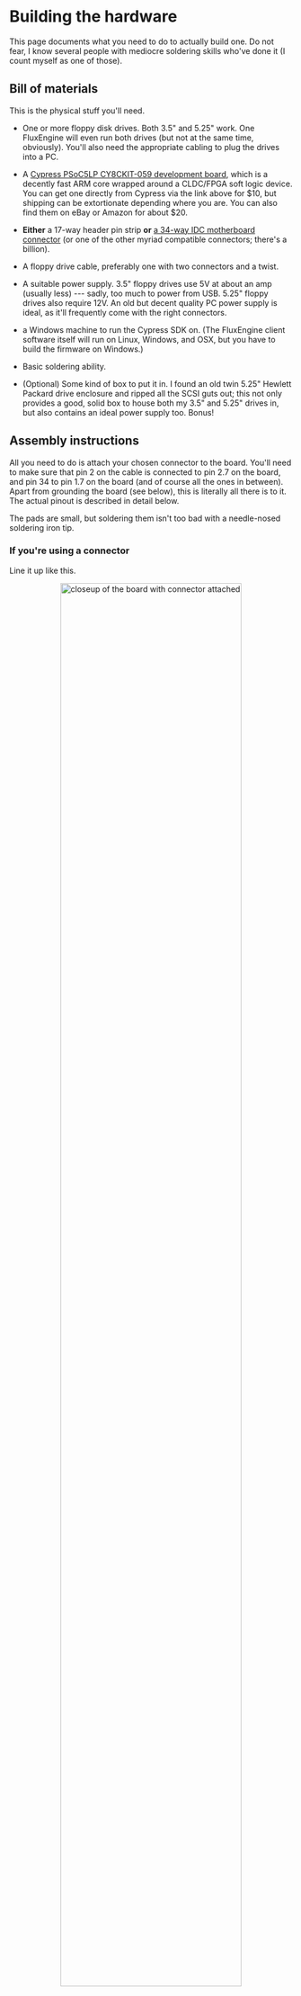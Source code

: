 Building the hardware
=====================

This page documents what you need to do to actually build one. Do not fear, I
know several people with mediocre soldering skills who've done it (I count
myself as one of those).

## Bill of materials

This is the physical stuff you'll need.

  - One or more floppy disk drives. Both 3.5" and 5.25" work. One FluxEngine
    will even run both drives (but not at the same time, obviously). You'll
    also need the appropriate cabling to plug the drives into a PC.

  - A [Cypress PSoC5LP CY8CKIT-059 development
    board](http://www.cypress.com/documentation/development-kitsboards/cy8ckit-059-psoc-5lp-prototyping-kit-onboard-programmer-and),
    which is a decently fast ARM core wrapped around a CLDC/FPGA soft logic
    device. You can get one directly from Cypress via the link above for $10,
    but shipping can be extortionate depending where you are. You can also
    find them on eBay or Amazon for about $20.

  - **Either** a 17-way header pin strip **or** [a
    34-way IDC motherboard
    connector](https://eu.mouser.com/ProductDetail/Amphenol-FCI/86130342114345E1LF?qs=%2Fha2pyFadug%252BpMTyxmFhglPPVKuWXYuFpPNgq%252BsrzhDnXxo8B28k7UCGc7F%2FXjsi)
    (or one of the other myriad compatible connectors; there's a billion).

  - A floppy drive cable, preferably one with two connectors and a twist.

  - A suitable power supply. 3.5" floppy drives use 5V at about an amp
    (usually less) --- sadly, too much to power from USB. 5.25" floppy drives
    also require 12V. An old but decent quality PC power supply is ideal, as
    it'll frequently come with the right connectors.

  - a Windows machine to run the Cypress SDK on. (The FluxEngine client
    software itself will run on Linux, Windows, and OSX, but you
    have to build the firmware on Windows.)

  - Basic soldering ability.

  - (Optional) Some kind of box to put it in. I found an old twin 5.25"
	Hewlett Packard drive enclosure and ripped all the SCSI guts out; this not
	only provides a good, solid box to house both my 3.5" and 5.25" drives in,
	but also contains an ideal power supply too. Bonus!


## Assembly instructions

All you need to do is attach your chosen connector to the board. You'll need
to make sure that pin 2 on the cable is connected to pin 2.7 on the board,
and pin 34 to pin 1.7 on the board (and of course all the ones in between).
Apart from grounding the board (see below), this is literally all there is to
it. The actual pinout is described in detail below.

The pads are small, but soldering them isn't too bad with a needle-nosed
soldering iron tip.

### If you're using a connector

Line it up like this.

<div style="text-align: center">
<a href="closeup1.jpg"><img src="closeup1.jpg" style="width:80%" alt="closeup of the board with connector attached"></a>
</div>

Note the following:

  - You're looking at the back of the board (the side without the big square
    chips). The connector sticks out of the front.

  - The notch on the connector goes at the top.

  - The top row of pins on the connector overhang the edge of the board: they remain unconnected.

Also, be aware that some floppy disk cables don't have a projection on the
motherboard end to fit into that notch, and so will plug in either way round.
That's fine, but some of these get round this by missing a hole for pin 5.
That way they'll only plug into the connector one way round, because the
connector is missing a pin. If you have one of these cables (I do), you'll
need to use a pair of needle-nosed pliers to pull pin 5 out of the connector.

### If you're using header pins

Line it up like this.

<div style="text-align: center">
<a href="closeup2.jpg"><img src="closeup2.jpg" style="width:80%" alt="closeup of the board with connector attached"></a>
</div>

You're now looking at the _top_ of the board.

(It's also possible to put the pins on the bottom of the board, or to use a
row of header sockets allowing you to plug the board directly onto the floppy
disk drive; for simplicity I'm leaving that as an exercise for the reader.)

### If you want to use a PCB

Alternatively, you can make an actual PCB!

<div style="text-align: center">
<a href="pcb.png"><img src="pcb.png" style="width:80%" alt="the PCB schematic"></a>
</div>

This is a passive breakout board designed to take a PSoC5 development board, a
standard 34-way PC connector, and a 50-way 8" drive connector. It was
contributed by a user --- thanks!

<a href="FluxEngine_eagle_pcb.zip">Download this to get it</a>. This package
contains the layout in Eagle format, a printable PDF of the PCB layout, and
gerbers suitable for sending off for manufacture.

### Grounding

You _also_ need to solder a wire between a handy GND pin on the board and
connect it to ground on the drive. Because the board is powered by USB and
the drive by your external power supply, they can be at different potentials,
and they need to be tied together.

If you're using a connector, the simplest thing to do is to bend up one of
the unconnected pins and solder a short piece of wire to a GND pin on the
board. Alternatively you'll need to splice it into your drive's power supply
cable somehow. (The black one.)

## Programming the board

You've got two options here. You can either use the precompiled firmware
supplied with the source, or else install the Cypress SDK and build it
yourself. If you want to hack the firmware source you need the latter, but
if you trust me to do it for you use the precompiled firmware. In either
case you'll need Windows and have to install some Cypress stuff.

**Before you read this:** If you're on Windows, good news! You can download a
precompiled version of the FluxEngine client and precompiled firmware [from
the GitHub releases
page](https://github.com/davidgiven/fluxengine/releases/latest). Simply unzip
it somewhere and run the `.exe` files from a `cmd` window (or other shell).
Follow the instructions below to program the board with the firmware.

### Using the precompiled firmware

On your Windows machine, [install the PSoC
Programmer](https://www.cypress.com/products/psoc-programming-solutions).
**Note:** _not_ the Cypress Programmer, which is for a different board!
Cypress will make you register.

Once done, run it. Plug the blunt end of the FluxEngine board into a USB port
(the end which is a USB plug, with exposed traces; this is on the smaller
section of the board). The programmer should detect it and report it as a
KitProg. You may be prompted to upgrade the programmer hardware; if so, follow
the instructions and do it.

Now go to File -> File Load and open
`FluxEngine.cydsn/CortexM3/ARM_GCC_541/Release/FluxEngine.hex` in the
project. If you're on Windows, the precompiled zipfile also contains a copy
of this file. Press the Program button (the one in the toolbar marked with a
down arrow). Stuff will happen and you should be left with three green boxes
in the status bar and 'Programming Succeeded' at the top of the log window.

You're done. You can unplug the board and close the programmer.

### Building the firmware yourself

On your Windows machine, [install the Cypress SDK and CY8CKIT-059
BSP](http://www.cypress.com/documentation/development-kitsboards/cy8ckit-059-psoc-5lp-prototyping-kit-onboard-programmer-and).
This is a frustratingly long process and there are a lot of moving parts; you
need to register. You want the file from the above site marked 'Download
CY8CKIT-059 Kit Setup (Kit Design Files, Creator, Programmer, Documentation,
Examples)'. I'm not linking to it in case the URL changes when they update
it.

Once this is done, I'd strongly recommend working through the initial tutorial
and making the LED on your board flash. It'll tell you where all the controls
are and how to program the board. Remember that you have to plug the
programming connector into your computer to flash it; the microusb socket is
used only for application control.

When you're ready, open the `FluxEngine.cydsn/FluxEngine.cyprj` project,
pick 'Program' from the menu, and the firmware should compile and be
programmed onto your board.

**Note:** If programming doesn't work and you get a strange dialogue
box asking about port acquisition, then this is because the device isn't
responding to the programmer. This is normal but annoying. You should see the
device in the dialogue. Select it and press the 'Port Acquire' button. The
device should reset and an extra item will appear in the dialogue; select
this and press OK.

If acquiring the port doesn't work, resulting in the IDE hanging for 45
seconds and then producing a meaningless error message, you need to reset the
programmer (the little board hanging off the side of the bigger board).
You'll see that the light on the programmer is pulsing slowly in a breathing
pattern. Press and hold the little button near the light for five seconds
until the light stays solidly on. Now you should be able to acquire
the port and proceed normally.


## Building the client

The client software is where the intelligence, such as it is, is. It's pretty
generic libusb stuff and should build and run on Windows, Linux and OSX as
well, although on Windows it'll need MSYS2 and mingw32. You'll need to
install some support packages.

  - For Linux with Ubuntu/Debian:
	sudo apt-get install libusb-1.0-0-dev libsqlite3-dev zlib1g-dev libudev-dev protobuf-compiler libwxgtk3.0-gtk3-dev libfmt-dev
  - For Linux with Fedora/Red Hat:
    `protobuf-devel`, `fmt-devel`, `systemd-devel`, `wxGTK3-devel`,
    `libsqlite3x-devel`
  - For OSX with Homebrew: `libusb`, `pkg-config`, `sqlite`,
    `protobuf`, `truncate`, `wxwidgets`, `fmt`.
  - For Windows with MSYS2: `make`, `mingw-w64-i686-libusb`,
	`mingw-w64-i686-protobuf`, `mingw-w64-i686-sqlite3`, `mingw-w64-i686-zlib`,
	`mingw-w64-i686-gcc`, `vim`, `diffutils`, `mingw-w64-i686-wxWidgets`,
	`mingw-w64-i686-fmt`, `mingw-w64-i686-pkg-config`, `mingw-w64-i686-python`.

These lists are not necessarily exhaustive --- please [get in
touch](https://github.com/davidgiven/fluxengine/issues/new) if I've missed
anything.

Windows and Linux (and other Unixes) build by just doing `make`. OSX builds by
doing `gmake` (we're using a feature which the elderly default make in OSX
doesn't have). Remember to add an appropriate `-j` option for a parallel build.
You should end up with some executables in the current directory, one of which
is called `fluxengine` or `fluxengine.exe` depending on your platform. It has
minimal dependencies and you should be able to put it anywhere. The other
binaries may also be of interest.

Potential issues:

  - Complaints about a missing `libudev` on Windows? Make sure you're using the
  mingw Python rather than the msys Python.

If it doesn't build, please [get in
touch](https://github.com/davidgiven/fluxengine/issues/new).


## Connecting it up

You should now have a working board, so it's time to test it.

  1. Plug the motherboard end of your floppy disk cable into the FluxEngine.
     
     The **red stripe goes on the right**. The **lower set of
     holes connect to the board**. See the pinout below.

     If you're using header pins, the upper row of holes in the connector
     should overhang the edge of the board. If you're using a floppy drive
     motherboard connector, you're golden, of course (unless you have one of
     those annoying unkeyed cables, or have accidentally soldered the
     connector on in the wrong place --- don't laugh, I've done it.)

  2. Plug the drive end of your floppy disk cable into the drive (or drives).

     Floppy disk cables typically have [two pairs of floppy disk drive
     connectors with a twist between
     them](http://www.nullmodem.com/Floppy.htm). (Each pair has one connector
     for a 3.5" drive and a different one for a 5.25" drive.) (Some cables
     are cheap and just have the 3.5" connectors. Some are _very_ cheap and
     have a single 3.5" connector, after the twist.)
     
     If you have **two** drives, plug them into both connectors. FluxEngine,
     sadly, uses non-standard disk numbering (there are reasons). Drive 0 is the
     one nearest the motherboard; that is, before the twist. Drive 1 is the
     one at the end of the cable; that is, after the twist. Drive 0 is the
     default. You can tell the client to select drive 1 by using `-s :d=1`.

     If you have **one** drive, you may plug it into _either_ connector.
     FluxEngine will autodetect it and treat it as drive 0. However, you'll
     get the most reliable electrical signal if you plug it in at the end of
     the cable.

     **A note on termination:** some 5.25" drives require jumper configuration
     to tell them whether they're at the end of the cable or in the middle of
     the cable. 3.5" drives don't, and my 5.25" drives don't, so I can't
     advise there. Consult your drive datasheet for details.

  3. **Important.** Make sure that no disk you care about is in the drive.
	 (Because if your wiring is wrong and a disk is inserted, you'll corrupt
	 it.)

  4. Connect the floppy drive to power. Nothing should happen. If you've
	 connected something in backwards, you'll see the drive light up, the motor
	 start, and if you didn't take the disk out, one track has just been wiped.
	 If this happens, check your wiring.

  5. Strip off the little piece of protective plastic on the USB socket on the
	 board --- the little socket at the end, not the big programmer plug.

  6. Connect the FluxEngine to your PC via USB.

  7. Insert a scratch disk and do `fluxengine rpm` from the shell. The motor
     should work and it'll tell you that the disk is spinning at about 300
     rpm for a 3.5" disk, or 360 rpm for a 5.25" disk. If it doesn't, please
     [get in touch](https://github.com/davidgiven/fluxengine/issues/new).

  8. Do `fluxengine test bandwidth` from the shell. It'll measure your USB
	 bandwidth. Ideally you should be getting above 800kB/s in both directions.
	 FluxEngine needs about 300kB/s for a DD disk and about 600kB/s for a HD
	 disk, so if you're getting less than this, try a different USB port.

  9. Insert a standard PC formatted floppy disk into the drive (probably a good
     idea to remove the old disk first). Then do `fluxengine read ibm`. It
     should read the disk, emitting copious diagnostics, and spit out an
     `ibm.img` file containing the decoded disk image (either 1440kB or 720kB
     depending).

 10. Profit!

## Technical details

The board pinout and the way it's connected to the floppy bus is described
below.

```ditaa
:-E -s 0.75
                 +-----+
                 |||||||
            +----+-----+----+
            +cAAA           +
            +  Debug board  +
            +----+-----+----+
            + GND|cDDD | VDD+  
            +----+     +----+
INDEX300 ---+ 3.0|     | GND+--------------------------+
            +----+     +----+                 +--+--+  |
INDEX360 ---+ 3.1|     | 1.7+------ DISKCHG --+34+33+--+
            +----+     +----+                 +--+--+
    TK43 ---+ 3.2|     | 1.6+------- SIDE1 ---+32+31+
            +----+     +----+                 +--+--+
            + 3.3|     | 1.5+------- RDATA ---+30+29+
            +----+     +----+                 +--+--+
            + 3.4|     | 1.4+-------- WPT ----+28+27+
            +----+     +----+                 +--+--+
            + 3.5|     | 1.3+------- TRK00 ---+26+25+
            +----+     +----+                 +--+--+
            + 3.6|     | 1.2+------- WGATE ---+24+23+
            +----+     +----+                 +--+--+
            + 3.7|     | 1.1+------- WDATA ---+22+21+
            +----+     +----+                 +--+--+
            +15.0|     | 1.0+------- STEP ----+20+19+
            +----+     +----+                 +--+--+
            +15.1|     |12.0+--- DIR/SIDE1 ---+18+17+
            +----+     +----+                 +--+--+
            +15.2|     |12.1+------- MOTEB ---+16+15+
            +----+     +----+                 +--+--+
            +15.3|     |12.2+------- DRVSA ---+14+13+
            +----+     +----+                 +--+--+
            +15.4|     |12.3+------- DRVSB ---+12+11+
            +----+     +----+                 +--+--+
            +15.5|     |12.4+------- MOTEA ---+10+9 +
            +----+     +----+                 +--+--+
            + 0.0|     |12.5+------- INDEX ---+8 +7 +
            +----+     +----+                 +--+--+
            + 0.1|     |12.6+-------- n/c ----+6 +5 +
            +----+     +----+                 +--+--+
            + 0.2|     |12.7+- TX --- n/c ----+4 +3 +
            +----+     +----+                 +--+--+
            + 0.3|     | 2.7+------- REDWC ---+2 +1 +
            +----+     +----+                 +--+--+
            + 0.4|     | 2.6+  
            +----+     +----+                FDD socket
            + 0.5|     | 2.5+  
            +----+     +----+
            + 0.6|     | 2.4+    TX: debug UART from board
            +----+     +----+
            + 0.7|     | 2.3+
            +----+     +----+
            + RST|     | 2.2+  
            +----+     +----+
            + GND|     | 2.1+  
            +----+ USB +----+
            + VDD+-----+ 2.0+  
            +----+-----+----+
               PSoC5 board
```

Notes:

  - `DIR/SIDE1` is the step direction pin. During reads or writes, `SIDE1` is
  also multiplexed onto it, because some drives expect this. This is harmless
  on other drives because the `DIR` pin is ignored during reads or writes.

  - `TX` is the debug UART port. It's on pin 12.7 because the board routes it
  to the USB serial port on the programmer, so you can get debug information
  from the FluxEngine by just plugging the programming end into a USB port
  and using a serial terminal at 115200 baud. If you solder a floppy drive
  connector on, then it'll end up connected to pin 4 of the floppy drive bus,
  which is usually not connected. It's possible that some floppy drives do,
  in fact, use this pin. You may wish to remove pin 4 from the floppy drive
  socket before attaching it to the FluxEngine to make sure that this pin is
  not connected; however, so far I have not found any drives for which this
  is necessary. If you do find one, _please_ [get in
  touch](https://github.com/davidgiven/fluxengine/issues/new) so I can
  document it.

  - The `GND` pin only really needs to be connected to one of the floppy bus
  ground pins; pin 33 is the closest. For extra safety, you can bridge all
  the odd numbered pins together and ground them all if you like.

  - `INDEX300` and `INDEX360` are optional output pins which generate fake
  timing pulses for 300 and 360 RPM drives. These are useful for certain
  rather exotic things. See the section on flippy disks [in the FAQ](faq.md)
  for more details; you can normally ignore these.

  - `TK43` is an optional output pin which goes low when the drive is seeking
  to track 43 or above. This is useful when using 8" floppy drives, which
  require reduced write current when writing to these tracks.

## Next steps

You should now be ready to go. You'll want to read [the client
documentation](using.md) for information about how to actually do interesting
things.

I _do_ make updates to the firmware whenever necessary, so you may need to
reprogram it at intervals; you may want to take this into account if you
build a case for it. I have a USB extension cable plugged onto the programmer
port, which trails out the side of my drive enclosure. This works fine.
